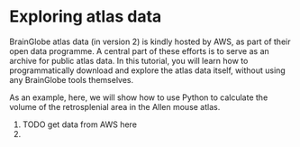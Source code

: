 # Exploring atlas data

BrainGlobe atlas data (in version 2) is kindly hosted by AWS, as part of their open data programme. A central part of these efforts is to serve as an archive for public atlas data. In this tutorial, you will learn how to programmatically download and explore the atlas data itself, without using any BrainGlobe tools themselves.

As an example, here, we will show how to use Python to calculate the volume of the retrosplenial area in the Allen mouse atlas.

1. TODO get data from AWS here
2. 




